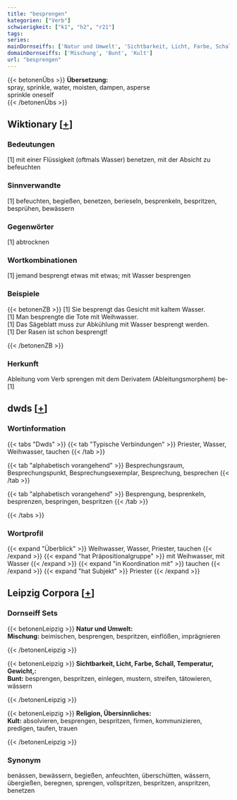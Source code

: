 ```yaml
---
title: "besprengen"
kategorien: ["Verb"]
schwierigkeit: ["k1", "h2", "r21"]
tags:
series:
mainDornseiffs: ['Natur und Umwelt', 'Sichtbarkeit, Licht, Farbe, Schall, Temperatur, Gewicht,', 'Religion, Übersinnliches']
domainDornseiffs: ['Mischung', 'Bunt', 'Kult']
url: "besprengen"
---
```


{{< betonenÜbs >}}
**Übersetzung:**  
spray, sprinkle, water, moisten, dampen, asperse  
sprinkle  oneself  
{{< /betonenÜbs >}}

## Wiktionary [[+](https://de.wiktionary.org/wiki/besprengen)]

### Bedeutungen
[1] mit einer Flüssigkeit (oftmals Wasser) benetzen, mit der Absicht zu befeuchten  

### Sinnverwandte
[1] befeuchten, begießen, benetzen, berieseln, besprenkeln, bespritzen, besprühen, bewässern  

### Gegenwörter
[1] abtrocknen  

### Wortkombinationen
[1] jemand besprengt etwas mit etwas; mit Wasser besprengen  

### Beispiele
{{< betonenZB >}}
[1] Sie besprengt das Gesicht mit kaltem Wasser.  
[1] Man besprengte die Tote mit Weihwasser.  
[1] Das Sägeblatt muss zur Abkühlung mit Wasser besprengt werden.  
[1] Der Rasen ist schon besprengt!  

{{< /betonenZB >}}
### Herkunft
Ableitung vom Verb sprengen mit dem Derivatem (Ableitungsmorphem) be-[1]  



## dwds [[+](https://www.dwds.de/wb/besprengen)]

### Wortinformation
{{< tabs "Dwds" >}}
{{< tab "Typische Verbindungen" >}}
Priester, Wasser, Weihwasser, tauchen
{{< /tab >}}

{{< tab "alphabetisch vorangehend" >}}
Besprechungsraum, Besprechungspunkt, Besprechungsexemplar, Besprechung, besprechen
{{< /tab >}}

{{< tab "alphabetisch vorangehend" >}}
Besprengung, besprenkeln, besprenzen, bespringen, bespritzen
{{< /tab >}}

{{< /tabs >}}

### Wortprofil
{{< expand "Überblick" >}} Weihwasser, Wasser, Priester, tauchen {{< /expand >}}
{{< expand "hat Präpositionalgruppe" >}} mit Weihwasser, mit Wasser {{< /expand >}}
{{< expand "in Koordination mit" >}} tauchen {{< /expand >}}
{{< expand "hat Subjekt" >}} Priester {{< /expand >}}

## Leipzig Corpora [[+](https://corpora.uni-leipzig.de/en/res?word=besprengen&corpusId=deu_newscrawl-public_2018)]

### Dornseiff Sets
{{< betonenLeipzig >}}
**Natur und Umwelt:**  
**Mischung:** beimischen, besprengen, bespritzen, einflößen, imprägnieren  

{{< /betonenLeipzig >}}


{{< betonenLeipzig >}}
**Sichtbarkeit, Licht, Farbe, Schall, Temperatur, Gewicht,:**  
**Bunt:** besprengen, bespritzen, einlegen, mustern, streifen, tätowieren, wässern  

{{< /betonenLeipzig >}}


{{< betonenLeipzig >}}
**Religion, Übersinnliches:**  
**Kult:** absolvieren, besprengen, bespritzen, firmen, kommunizieren, predigen, taufen, trauen  

{{< /betonenLeipzig >}}

### Synonym
benässen, bewässern, begießen, anfeuchten, überschütten, wässern, übergießen, beregnen, sprengen, vollspritzen, bespritzen, anspritzen, benetzen

